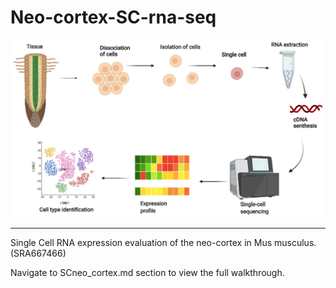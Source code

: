 # Neo-cortex-SC-rna-seq

<p align="center">
<img src="figure-gfm/ijms-23-04497-g001.png " width="679" />
</p>

***

Single Cell RNA expression evaluation of the neo-cortex in Mus musculus. (SRA667466)

Navigate to SCneo_cortex.md section to view the full walkthrough.
